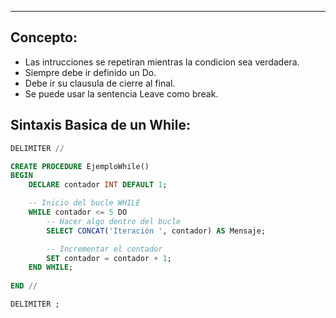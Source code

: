 
---
## Concepto:

- Las intrucciones se repetiran mientras la condicion sea verdadera.
- Siempre debe ir definido un Do.
- Debe ir su clausula de cierre al final.
- Se puede usar la sentencia Leave como break.
## Sintaxis Basica de un While:

```sql
DELIMITER //

CREATE PROCEDURE EjemploWhile()
BEGIN
    DECLARE contador INT DEFAULT 1;

    -- Inicio del bucle WHILE
    WHILE contador <= 5 DO
        -- Hacer algo dentro del bucle
        SELECT CONCAT('Iteración ', contador) AS Mensaje;

        -- Incrementar el contador
        SET contador = contador + 1;
    END WHILE;
	
END //

DELIMITER ;
```
